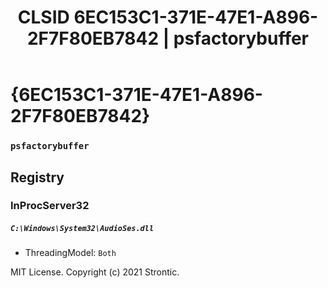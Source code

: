 ﻿---
title: "CLSID 6EC153C1-371E-47E1-A896-2F7F80EB7842 | psfactorybuffer"
excerpt: What is COM-Object CLSID 6EC153C1-371E-47E1-A896-2F7F80EB7842?
---

# {6EC153C1-371E-47E1-A896-2F7F80EB7842}

### `psfactorybuffer`

## Registry


### InProcServer32

##### `C:\Windows\System32\AudioSes.dll`
* ThreadingModel: `Both`

MIT License. Copyright (c) 2021 Strontic.


